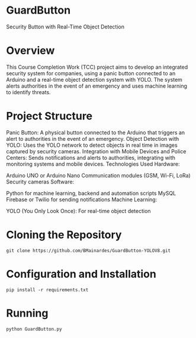 # GuardButton
Security Button with Real-Time Object Detection

# Overview
This Course Completion Work (TCC) project aims to develop an integrated security system for companies, using a panic button connected to an Arduino and a real-time object detection system with YOLO. The system alerts authorities in the event of an emergency and uses machine learning to identify threats.

# Project Structure
Panic Button: A physical button connected to the Arduino that triggers an alert to authorities in the event of an emergency.
Object Detection with YOLO: Uses the YOLO network to detect objects in real time in images captured by security cameras.
Integration with Mobile Devices and Police Centers: Sends notifications and alerts to authorities, integrating with monitoring systems and mobile devices.
Technologies Used
Hardware:

Arduino UNO or Arduino Nano
Communication modules (GSM, Wi-Fi, LoRa)
Security cameras
Software:

Python for machine learning, backend and automation scripts
MySQL
Firebase or Twilio for sending notifications
Machine Learning:

YOLO (You Only Look Once): For real-time object detection

# Cloning the Repository
```
git clone https://github.com/BMainardes/GuardButton-YOLOV8.git
```
# Configuration and Installation
```
pip install -r requirements.txt
```
# Running
```
python GuardButton.py
```

